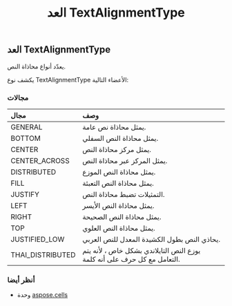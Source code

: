 ﻿---
title: العد TextAlignmentType
second_title: Aspose.Cells for Python via .NET API المراجع
description:
type: docs
weight: 2520
url: /ar/python-net/aspose.cells/textalignmenttype/
is_root: false
---
##  العد TextAlignmentType
يعدّد أنواع محاذاة النص.



يكشف نوع TextAlignmentType الأعضاء التالية:

###  مجالات
| مجال| وصف|
| :- | :- |
| GENERAL | يمثل محاذاة نص عامة.|
| BOTTOM | يمثل محاذاة النص السفلي.|
| CENTER | يمثل مركز محاذاة النص.|
| CENTER_ACROSS | يمثل المركز عبر محاذاة النص.|
| DISTRIBUTED | يمثل محاذاة النص الموزع.|
| FILL | يمثل محاذاة النص التعبئة.|
| JUSTIFY | التمثيلات تضبط محاذاة النص.|
| LEFT | يمثل محاذاة النص الأيسر.|
| RIGHT | يمثل محاذاة النص الصحيحة.|
| TOP | يمثل محاذاة النص العلوي.|
| JUSTIFIED_LOW |يحاذي النص بطول الكشيدة المعدل للنص العربي.|
| THAI_DISTRIBUTED | يوزع النص التايلاندي بشكل خاص ، لأنه يتم التعامل مع كل حرف على أنه كلمة.|



###  أنظر أيضا
* وحدة [aspose.cells](..)
